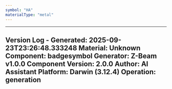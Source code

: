 ```yaml
---
symbol: "HA"
materialType: "metal"
---
```


---
Version Log - Generated: 2025-09-23T23:26:48.333248
Material: Unknown
Component: badgesymbol
Generator: Z-Beam v1.0.0
Component Version: 2.0.0
Author: AI Assistant
Platform: Darwin (3.12.4)
Operation: generation
---